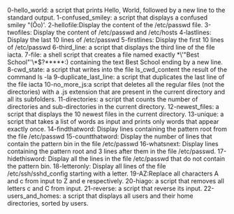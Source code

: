 0-hello_world: a script that prints Hello, World, followed by a new line to the standard output.
1-confused_smiley: a script that displays a confused smiley "(Ôo)'.
2-hellofile:Display the content of the /etc/passwd file. 
3-twofiles: Display the content of /etc/passwd and /etc/hosts
4-lastlines: Display the last 10 lines of /etc/passwd
5-firstlines: Display the first 10 lines of /etc/passwd
6-third_line:  a script that displays the third line of the file iacta.
7-file: a shell script that creates a file named exactly \*\\'"Best School"\'\\*$\?\*\*\*\*\*:) containing the text Best School ending by a new line.
8-cwd_state: a script that writes into the file ls_cwd_content the result of the command ls -la
9-duplicate_last_line: a script that duplicates the last line of the file iacta
10-no_more_js:a script that deletes all the regular files (not the directories) with a .js extension that are present in the current directory and all its subfolders.
11-directories: a script that counts the number of directories and sub-directories in the current directory.
12-newest_files: a script that displays the 10 newest files in the current directory.
13-unique: a script that takes a list of words as input and prints only words that appear exactly once.
14-findthatword: Display lines containing the pattern root from the file /etc/passwd
15-countthatword: Display the number of lines that contain the pattern bin in the file /etc/passwd
16-whatsnext: Display lines containing the pattern root and 3 lines after them in the file /etc/passwd.
17-hidethisword: Display all the lines in the file /etc/passwd that do not contain the pattern bin.
18-letteronly: Display all lines of the file /etc/ssh/sshd_config starting with a letter.
19-AZ:Replace all characters A and c from input to Z and e respectively.
20-hiago:  a script that removes all letters c and C from input.
21-reverse:   a script that reverse its input.
22-users_and_homes:  a script that displays all users and their home directories, sorted by users.
